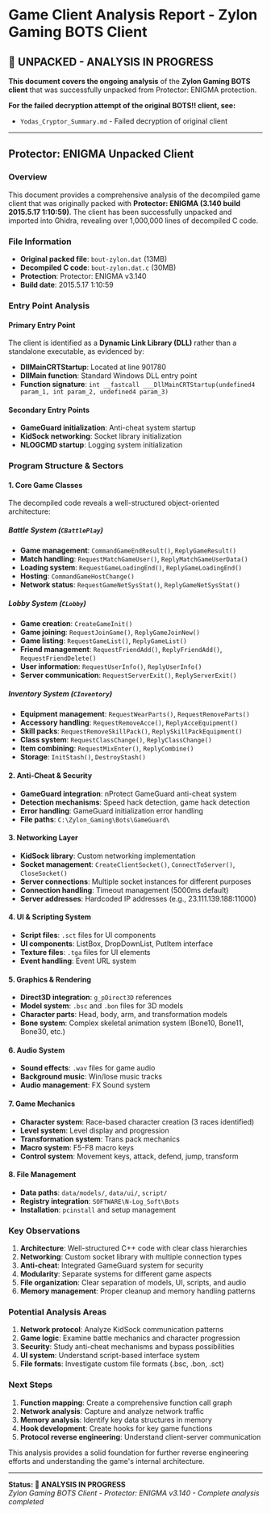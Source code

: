 # Game Client Analysis Report - Zylon Gaming BOTS Client

## 🔄 UNPACKED - ANALYSIS IN PROGRESS

**This document covers the ongoing analysis** of the **Zylon Gaming BOTS client** that was successfully unpacked from Protector: ENIGMA protection.

**For the failed decryption attempt of the original BOTS!! client, see:**

- `Yodas_Cryptor_Summary.md` - Failed decryption of original client

---

## Protector: ENIGMA Unpacked Client

### Overview

This document provides a comprehensive analysis of the decompiled game client that was originally packed with **Protector: ENIGMA (3.140 build 2015.5.17 1:10:59)**. The client has been successfully unpacked and imported into Ghidra, revealing over 1,000,000 lines of decompiled C code.

### File Information

- **Original packed file**: `bout-zylon.dat` (13MB)
- **Decompiled C code**: `bout-zylon.dat.c` (30MB)
- **Protection**: Protector: ENIGMA v3.140
- **Build date**: 2015.5.17 1:10:59

### Entry Point Analysis

#### Primary Entry Point

The client is identified as a **Dynamic Link Library (DLL)** rather than a standalone executable, as evidenced by:

- **DllMainCRTStartup**: Located at line 901780
- **DllMain function**: Standard Windows DLL entry point
- **Function signature**: `int __fastcall ___DllMainCRTStartup(undefined4 param_1, int param_2, undefined4 param_3)`

#### Secondary Entry Points

- **GameGuard initialization**: Anti-cheat system startup
- **KidSock networking**: Socket library initialization
- **NLOGCMD startup**: Logging system initialization

### Program Structure & Sectors

#### 1. Core Game Classes

The decompiled code reveals a well-structured object-oriented architecture:

##### Battle System (`CBattlePlay`)

- **Game management**: `CommandGameEndResult()`, `ReplyGameResult()`
- **Match handling**: `RequestMatchGameUser()`, `ReplyMatchGameUserData()`
- **Loading system**: `RequestGameLoadingEnd()`, `ReplyGameLoadingEnd()`
- **Hosting**: `CommandGameHostChange()`
- **Network status**: `RequestGameNetSysStat()`, `ReplyGameNetSysStat()`

##### Lobby System (`CLobby`)

- **Game creation**: `CreateGameInit()`
- **Game joining**: `RequestJoinGame()`, `ReplyGameJoinNew()`
- **Game listing**: `RequestGameList()`, `ReplyGameList()`
- **Friend management**: `RequestFriendAdd()`, `ReplyFriendAdd()`, `RequestFriendDelete()`
- **User information**: `RequestUserInfo()`, `ReplyUserInfo()`
- **Server communication**: `RequestServerExit()`, `ReplyServerExit()`

##### Inventory System (`CInventory`)

- **Equipment management**: `RequestWearParts()`, `RequestRemoveParts()`
- **Accessory handling**: `RequestRemoveAcce()`, `ReplyAcceEquipment()`
- **Skill packs**: `RequestRemoveSkillPack()`, `ReplySkillPackEquipment()`
- **Class system**: `RequestClassChange()`, `ReplyClassChange()`
- **Item combining**: `RequestMixEnter()`, `ReplyCombine()`
- **Storage**: `InitStash()`, `DestroyStash()`

#### 2. Anti-Cheat & Security

- **GameGuard integration**: nProtect GameGuard anti-cheat system
- **Detection mechanisms**: Speed hack detection, game hack detection
- **Error handling**: GameGuard initialization error handling
- **File paths**: `C:\Zylon_Gaming\Bots\GameGuard\`

#### 3. Networking Layer

- **KidSock library**: Custom networking implementation
- **Socket management**: `CreateClientSocket()`, `ConnectToServer()`, `CloseSocket()`
- **Server connections**: Multiple socket instances for different purposes
- **Connection handling**: Timeout management (5000ms default)
- **Server addresses**: Hardcoded IP addresses (e.g., 23.111.139.188:11000)

#### 4. UI & Scripting System

- **Script files**: `.sct` files for UI components
- **UI components**: ListBox, DropDownList, PutItem interface
- **Texture files**: `.tga` files for UI elements
- **Event handling**: Event URL system

#### 5. Graphics & Rendering

- **Direct3D integration**: `g_pDirect3D` references
- **Model system**: `.bsc` and `.bon` files for 3D models
- **Character parts**: Head, body, arm, and transformation models
- **Bone system**: Complex skeletal animation system (Bone10, Bone11, Bone30, etc.)

#### 6. Audio System

- **Sound effects**: `.wav` files for game audio
- **Background music**: Win/lose music tracks
- **Audio management**: FX Sound system

#### 7. Game Mechanics

- **Character system**: Race-based character creation (3 races identified)
- **Level system**: Level display and progression
- **Transformation system**: Trans pack mechanics
- **Macro system**: F5-F8 macro keys
- **Control system**: Movement keys, attack, defend, jump, transform

#### 8. File Management

- **Data paths**: `data/models/`, `data/ui/`, `script/`
- **Registry integration**: `SOFTWARE\N-Log_Soft\Bots`
- **Installation**: `pcinstall` and setup management

### Key Observations

1. **Architecture**: Well-structured C++ code with clear class hierarchies
2. **Networking**: Custom socket library with multiple connection types
3. **Anti-cheat**: Integrated GameGuard system for security
4. **Modularity**: Separate systems for different game aspects
5. **File organization**: Clear separation of models, UI, scripts, and audio
6. **Memory management**: Proper cleanup and memory handling patterns

### Potential Analysis Areas

1. **Network protocol**: Analyze KidSock communication patterns
2. **Game logic**: Examine battle mechanics and character progression
3. **Security**: Study anti-cheat mechanisms and bypass possibilities
4. **UI system**: Understand script-based interface system
5. **File formats**: Investigate custom file formats (.bsc, .bon, .sct)

### Next Steps

1. **Function mapping**: Create a comprehensive function call graph
2. **Network analysis**: Capture and analyze network traffic
3. **Memory analysis**: Identify key data structures in memory
4. **Hook development**: Create hooks for key game functions
5. **Protocol reverse engineering**: Understand client-server communication

This analysis provides a solid foundation for further reverse engineering efforts and understanding the game's internal architecture.

---

**Status: 🔄 ANALYSIS IN PROGRESS**  
_Zylon Gaming BOTS Client - Protector: ENIGMA v3.140 - Complete analysis completed_
